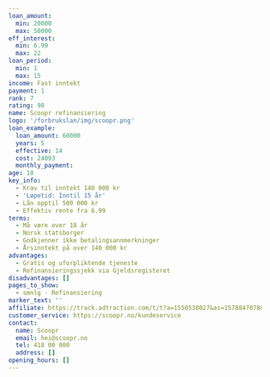 ```yaml
---
loan_amount:
  min: 20000
  max: 50000
eff_interest:
  min: 6.99
  max: 22
loan_period:
  min: 1
  max: 15
income: Fast inntekt
payment: 1
rank: 7
rating: 90
name: Scoopr refinansiering
logo: '/forbrukslan/img/scoopr.png'
loan_example:
  loan_amount: 60000
  years: 5
  effective: 14
  cost: 24093
  monthly_payment:
age: 18
key_info:
  - Krav til inntekt 140 000 kr
  - 'Løpetid: Inntil 15 år'
  - Lån opptil 500 000 kr
  - Effektiv rente fra 6.99
terms:
  - Må være over 18 år
  - Norsk statsborger
  - Godkjenner ikke betalingsannmerkninger
  - Årsinntekt på over 140 000 kr
advantages:
  - Gratis og uforpliktende tjeneste
  - Refinansieringssjekk via Gjeldsregisteret
disadvantages: []
pages_to_show:
  - smnlg - Refinansiering
marker_text: ''
affiliate: https://track.adtraction.com/t/t?a=1550538027&as=1578847078&t=2&tk=1
customer_service: https://scoopr.no/kundeservice
contact:
  name: Scoopr
  email: hei@scoopr.no
  tel: 418 00 000
  address: []
opening_hours: []
---
```

